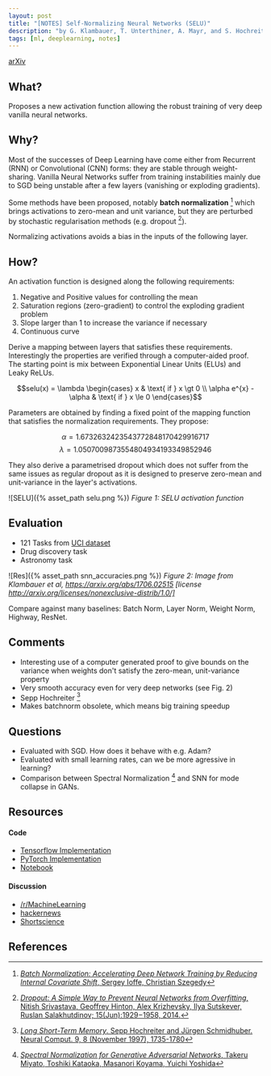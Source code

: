 ```yaml
---
layout: post
title: "[NOTES] Self-Normalizing Neural Networks (SELU)"
description: "by G. Klambauer, T. Unterthiner, A. Mayr, and S. Hochreiter"
tags: [ml, deeplearning, notes]
---
```


[arXiv](https://arxiv.org/abs/1706.02515)

## What?

Proposes a new activation function allowing the robust training of very
deep vanilla neural networks.

## Why?

Most of the successes of Deep Learning have come either from Recurrent (RNN)
or Convolutional (CNN) forms: they are stable through weight-sharing.
Vanilla Neural Networks suffer from training
instabilities mainly due to SGD being unstable after a few layers (vanishing or
exploding gradients).

Some methods have been proposed, notably **batch normalization** [^3] which
brings activations to zero-mean and unit variance, but they are perturbed by
stochastic regularisation methods (e.g. dropout [^2]).

Normalizing activations avoids a bias in the inputs of the following layer.

## How?

An activation function is designed along the following requirements:

1. Negative and Positive values for controlling the mean
2. Saturation regions (zero-gradient) to control the exploding gradient problem
3. Slope larger than 1 to increase the variance if necessary
4. Continuous curve

Derive a mapping between layers that satisfies these requirements. Interestingly
the properties are verified through a computer-aided proof. The starting point
is mix between Exponential Linear Units (ELUs) and Leaky ReLUs.

$$selu(x) = \lambda  \begin{cases} x & \text{ if } x \gt 0 \\ \alpha e^{x} - \alpha & \text{ if } x \le 0 \end{cases}$$

Parameters are obtained by finding a fixed point of the mapping function that
satisfies the normalization requirements. They propose:

$$\alpha = 1.6732632423543772848170429916717$$
$$\lambda = 1.0507009873554804934193349852946$$

They also derive a parametrised dropout which does not suffer from the same issues
as regular dropout as it is designed to preserve zero-mean and unit-variance in
the layer's activations.

![SELU]({% asset_path selu.png %})
*Figure 1: SELU activation function*


## Evaluation

* 121 Tasks from [UCI dataset](https://archive.ics.uci.edu/ml/datasets.html)
* Drug discovery task
* Astronomy task

![Res]({% asset_path snn_accuracies.png %})
*Figure 2: Image from Klambauer et al, https://arxiv.org/abs/1706.02515 [license http://arxiv.org/licenses/nonexclusive-distrib/1.0/]*

Compare against many baselines: Batch Norm, Layer Norm, Weight Norm, Highway, ResNet.

## Comments

* Interesting use of a computer generated proof to give bounds on the variance
when weights don't satisfy the zero-mean, unit-variance property
* Very smooth accuracy even for very deep networks (see Fig. 2)
* Sepp Hochreiter [^1]
* Makes batchnorm obsolete, which means big training speedup

## Questions

* Evaluated with SGD. How does it behave with e.g. Adam?
* Evaluated with small learning rates, can we be more agressive in learning?
* Comparison between Spectral Normalization [^4] and SNN for mode collapse in GANs.

## Resources
#### Code

* [Tensorflow Implementation](https://github.com/bioinf-jku/SNNs)
* [PyTorch Implementation](https://github.com/dannysdeng/selu)
* [Notebook](https://gist.github.com/Drakensberge/2d8a4e8f9ff48e095e12a892b08598ec#file-distribution-ipynb)

#### Discussion

* [/r/MachineLearning](https://www.reddit.com/r/MachineLearning/comments/6g5tg1/r_selfnormalizing_neural_networks_improved_elu/)
* [hackernews](https://news.ycombinator.com/item?id=14527686)
* [Shortscience](http://www.shortscience.org/paper?bibtexKey=journals/corr/1706.02515)

## References

[^1]: [*Long Short-Term Memory*. Sepp Hochreiter and Jürgen Schmidhuber.  Neural Comput. 9, 8 (November 1997), 1735-1780](https://dl.acm.org/citation.cfm?id=1246450)
[^2]: [*Dropout: A Simple Way to Prevent Neural Networks from Overfitting*, Nitish Srivastava, Geoffrey Hinton, Alex Krizhevsky, Ilya Sutskever, Ruslan Salakhutdinov; 15(Jun):1929−1958, 2014.](http://jmlr.org/papers/v15/srivastava14a.html)
[^3]: [*Batch Normalization: Accelerating Deep Network Training by Reducing Internal Covariate Shift*, Sergey Ioffe, Christian Szegedy](https://arxiv.org/abs/1502.03167)
[^4]: [*Spectral Normalization for Generative Adversarial Networks*, Takeru Miyato, Toshiki Kataoka, Masanori Koyama, Yuichi Yoshida](https://openreview.net/forum?id=B1QRgziT-)
